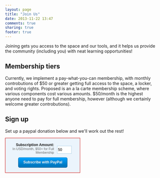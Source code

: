 ```yaml
---
layout: page
title: "Join Us"
date: 2013-11-22 13:47
comments: true
sharing: true
footer: true
---
```


Joining gets you access to the space and our tools, and it helps us provide the community (including you) with neat learning opportunities!

Membership tiers
----------------

Currently, we implement a pay-what-you-can membership, with monthly controbutions of $50 or greater getting full access to the space, a locker, and voting rights. 
Proposed is an a la carte membership scheme, where various components cost various amounts. $50/month is the highest anyone need to pay for full membership, however (although we certainly welcome greater controbutions). 


Sign up
-------

Set up a paypal donation below and we'll work out the rest!

<div style = "border: 1px; width: 45%;">
<style type="text/css">
#sshcPayPalForm
{
	border: 1px solid #CC0000;
	background: #EBF4FC;
	font-family: "Lucida Grande", "Lucida Sans Unicode", Verdana, Arial, Helvetica, sans-serif;
	font-size: 12px;
	margin: 0;
	width: 215px;
	padding: 15px;
}
#sshcPayPalForm LABEL
{
	display: block;
	font-weight: bold;
	text-align: right;
	width: 145px;
	float: left;
}
#sshcPayPalForm .small
{
	color: #666666;
	display: block;
	font-size: 11px;
	font-weight: normal;
	text-align: right;
	width: 145px;
}
#sshcPayPalForm #amount
{
	float: left;
	font-size: 12px;
	padding: 5px 2px;
	border: 1px solid #AACFE4;
	width: 48px;
	margin: 10px 0 0 10px;
}
#sshcPayPalSubmitButton
{
	clear: both;
	width: 140px;
	margin-left: 27px;
	margin-top: 10px;
	text-align: center;
	font-size: 12px;
	-webkit-font-smoothing: antialiased;
	color: #FFF;
	font-weight: bold;
	line-height: 1.45em;
	text-shadow: 0 -1px #00629C;
	text-align: center;
	background-color: #0079C1;
	background: -moz-linear-gradient(center bottom,#0079c1 0,#0079c1 20%,#00a1ff 100%);
	background: -webkit-gradient(linear,left bottom,left top,color-stop(0%,#0079c1),color-stop(20%,#0079c1),color-stop(100%,#00a1ff));
	background: -webkit-linear-gradient(bottom,#0079c1 0,#0079c1 20%,#00a1ff 100%);
	background: -ms-linear-gradient(bottom,#0079c1 0,#0079c1 20%,#00a1ff 100%);
	background: -o-linear-gradient(bottom,#0079c1 0,#0079c1 20%,#00a1ff 100%);
	background: linear-gradient(bottom,#0079c1 0,#0079c1 20%,#00a1ff 100%);
	-moz-box-shadow: 0 1px #4dbeff inset;
	-webkit-box-shadow: 0 1px #4dbeff inset;
	box-shadow: inset 0 1px #4DBEFF;
	-webkit-border-radius: 5px;
	-moz-border-radius: 5px;
	border-radius: 5px 5px 5px 5px;
	border-color: #0079C1 #00588B #004B77;
	border-style: solid;
	border-width: 1px;
	height: 1.45em;
	padding: 7px 10px 8px;
	-moz-box-sizing: content-box;
	-webkit-box-sizing: content-box;
	box-sizing: content-box;
}
.spacer
{
	clear: both;
	height: 1px;
}
#sshcPayPalSubmitButton:hover, #sshcPayPalSubmitButton:focus
{
	text-shadow: 0 -1px #004C77;
	background-color: #005282;
	background: -moz-linear-gradient(center bottom,#005282 0,#005282 20%,#0083cf 100%);
	background: -webkit-gradient(linear,left bottom,left top,color-stop(0%,#0079c1),color-stop(20%,#0079c1),color-stop(100%,#00a1ff));
	background: -webkit-linear-gradient(bottom,#005282 0,#005282 20%,#0083cf 100%);
	background: -ms-linear-gradient(bottom,#005282 0,#005282 20%,#0083cf 100%);
	background: -o-linear-gradient(bottom,#005282 0,#005282 20%,#0083cf 100%);
	background: linear-gradient(bottom,#005282 0,#005282 20%,#0083cf 100%);
	border-color: #00629B #004872 #003B5D;
	-moz-box-shadow: 0 1px #1794dc inset;
	-webkit-box-shadow: 0 1px #1794dc inset;
	box-shadow: inset 0 1px #1794DC;
}

</style>
<form action="https://www.paypal.com/cgi-bin/webscr" method="post" id="sshcPayPalForm">
<input type="hidden" name="cmd" value="_xclick-subscriptions">
<input type="hidden" name="business" value="ssh@sshchicago.org">
<!-- This name may or may not control the ability to modify the subscription later. -->
<input type="hidden" name="item_name" value="ssh:chicago membership">
<!-- Set the subscription price and terms. -->
<input type="hidden" name="currency_code" value="USD">
<label for="amount">Subscription Amount:
<span class="small">In USD/month, $50+ for Full Membership</span>
</label>
<input name="a3" value="50" size="3" maxlength="3" id="amount">
<input type="hidden" name="p3" value="1">
<input type="hidden" name="t3" value="M">
<!-- Set recurring payments until canceled. -->
<input type="hidden" name="src" value="1">
<!-- Let people create a new subscription or modify. -->
<input type="hidden" name="modify" value="1">
<!-- Display the payment button. -->
<input type="submit" value="Subscribe with PayPal" name="submit" id="sshcPayPalSubmitButton">
<div class="spacer"></div>
</form>

</div>
